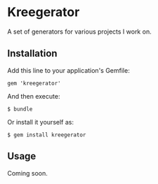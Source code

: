 # Kreegerator

A set of generators for various projects I work on.

## Installation

Add this line to your application's Gemfile:

    gem 'kreegerator'

And then execute:

    $ bundle

Or install it yourself as:

    $ gem install kreegerator

## Usage

Coming soon.
